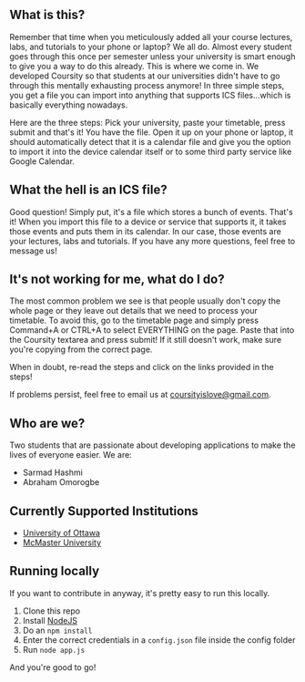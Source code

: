 ## What is this?
Remember that time when you meticulously added all your course lectures, labs, and tutorials to your phone or laptop? We all do. Almost every student goes through this once per semester unless your university is smart enough to give you a way to do this already. This is where we come in. We developed Coursity so that students at our universities didn't have to go through this mentally exhausting process anymore! In three simple steps, you get a file you can import into anything that supports ICS files...which is basically everything nowadays.

Here are the three steps: Pick your university, paste your timetable, press submit and that's it! You have the file. Open it up on your phone or laptop, it should automatically detect that it is a calendar file and give you the option to import it into the device calendar itself or to some third party service like Google Calendar.

## What the hell is an ICS file?
Good question! Simply put, it's a file which stores a bunch of events. That's it! When you import this file to a device or service that supports it, it takes those events and puts them in its calendar. In our case, those events are your lectures, labs and tutorials. If you have any more questions, feel free to message us!

## It's not working for me, what do I do?
The most common problem we see is that people usually don't copy the whole page or they leave out details that we need to process your timetable. To avoid this, go to the timetable page and simply press Command+A or CTRL+A to select EVERYTHING on the page. Paste that into the Coursity textarea and press submit! If it still doesn't work, make sure you're copying from the correct page. 

When in doubt, re-read the steps and click on the links provided in the steps!

If problems persist, feel free to email us at coursityislove@gmail.com.

## Who are we?
Two students that are passionate about developing applications to make the lives of everyone easier. We are:

- Sarmad Hashmi
- Abraham Omorogbe

## Currently Supported Institutions
- [University of Ottawa](https://uozone2.uottawa.ca/)
- [McMaster University](http://www.mcmaster.ca/)

## Running locally
If you want to contribute in anyway, it's pretty easy to run this locally.

1. Clone this repo
2. Install [NodeJS](https://nodejs.org/en/)
3. Do an `npm install`
4. Enter the correct credentials in a `config.json` file inside the config folder
5. Run `node app.js`

And you're good to go!
